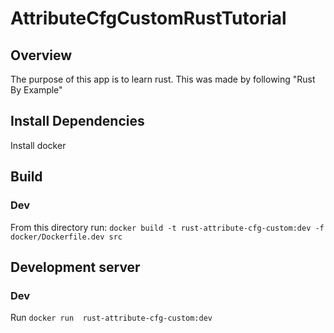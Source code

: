 # AttributeCfgCustomRustTutorial

## Overview
The purpose of this app is to learn rust. This was made by following "Rust By Example"

## Install Dependencies
Install docker

## Build
### Dev
From this directory run: `docker build -t rust-attribute-cfg-custom:dev -f docker/Dockerfile.dev src`

## Development server
### Dev
Run `docker run  rust-attribute-cfg-custom:dev`